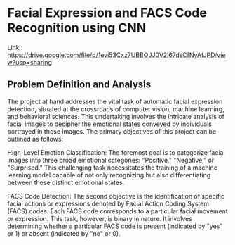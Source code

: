 # Facial Expression and FACS Code Recognition using CNN

Link : https://drive.google.com/file/d/1evi53Cxz7UBBQJJ0V2l67dsCfNyAfJPD/view?usp=sharing
## Problem Definition and Analysis

The project at hand addresses the vital task of automatic facial expression detection, situated at the crossroads of computer vision, machine learning, and behavioral sciences. This undertaking involves the intricate analysis of facial images to decipher the emotional states conveyed by individuals portrayed in those images. The primary objectives of this project can be outlined as follows:

High-Level Emotion Classification: The foremost goal is to categorize facial images into three broad emotional categories: "Positive," "Negative," or "Surprised." This challenging task necessitates the training of a machine learning model capable of not only recognizing but also differentiating between these distinct emotional states.

FACS Code Detection: The second objective is the identification of specific facial actions or expressions denoted by Facial Action Coding System (FACS) codes. Each FACS code corresponds to a particular facial movement or expression. This task, however, is binary in nature. It involves determining whether a particular FACS code is present (indicated by "yes" or 1) or absent (indicated by "no" or 0).
